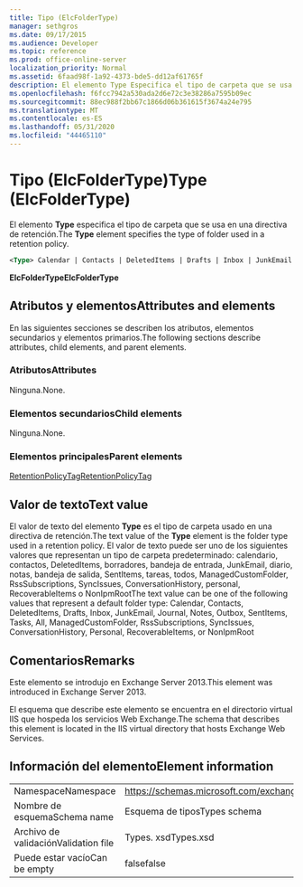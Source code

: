 ```yaml
---
title: Tipo (ElcFolderType)
manager: sethgros
ms.date: 09/17/2015
ms.audience: Developer
ms.topic: reference
ms.prod: office-online-server
localization_priority: Normal
ms.assetid: 6faad98f-1a92-4373-bde5-dd12af61765f
description: El elemento Type Especifica el tipo de carpeta que se usa en una directiva de retención.
ms.openlocfilehash: f6fcc7942a530ada2d6e72c3e38286a7595b09ec
ms.sourcegitcommit: 88ec988f2bb67c1866d06b361615f3674a24e795
ms.translationtype: MT
ms.contentlocale: es-ES
ms.lasthandoff: 05/31/2020
ms.locfileid: "44465110"
---
```

# <a name="type-elcfoldertype"></a><span data-ttu-id="f807f-103">Tipo (ElcFolderType)</span><span class="sxs-lookup"><span data-stu-id="f807f-103">Type (ElcFolderType)</span></span>

<span data-ttu-id="f807f-104">El elemento **Type** especifica el tipo de carpeta que se usa en una directiva de retención.</span><span class="sxs-lookup"><span data-stu-id="f807f-104">The **Type** element specifies the type of folder used in a retention policy.</span></span> 
  
```XML
<Type> Calendar | Contacts | DeletedItems | Drafts | Inbox | JunkEmail | Journal | Notes | Outbox | SentItems | Tasks | All | ManagedCustomFolder | RssSubscriptions | SyncIssues | ConversationHistory | Personal | RecoverableItems | NonIpmRoot <Type>
```

 <span data-ttu-id="f807f-105">**ElcFolderType**</span><span class="sxs-lookup"><span data-stu-id="f807f-105">**ElcFolderType**</span></span>
## <a name="attributes-and-elements"></a><span data-ttu-id="f807f-106">Atributos y elementos</span><span class="sxs-lookup"><span data-stu-id="f807f-106">Attributes and elements</span></span>

<span data-ttu-id="f807f-107">En las siguientes secciones se describen los atributos, elementos secundarios y elementos primarios.</span><span class="sxs-lookup"><span data-stu-id="f807f-107">The following sections describe attributes, child elements, and parent elements.</span></span>
  
### <a name="attributes"></a><span data-ttu-id="f807f-108">Atributos</span><span class="sxs-lookup"><span data-stu-id="f807f-108">Attributes</span></span>

<span data-ttu-id="f807f-109">Ninguna.</span><span class="sxs-lookup"><span data-stu-id="f807f-109">None.</span></span>
  
### <a name="child-elements"></a><span data-ttu-id="f807f-110">Elementos secundarios</span><span class="sxs-lookup"><span data-stu-id="f807f-110">Child elements</span></span>

<span data-ttu-id="f807f-111">Ninguna.</span><span class="sxs-lookup"><span data-stu-id="f807f-111">None.</span></span>
  
### <a name="parent-elements"></a><span data-ttu-id="f807f-112">Elementos principales</span><span class="sxs-lookup"><span data-stu-id="f807f-112">Parent elements</span></span>

[<span data-ttu-id="f807f-113">RetentionPolicyTag</span><span class="sxs-lookup"><span data-stu-id="f807f-113">RetentionPolicyTag</span></span>](retentionpolicytag.md)
  
## <a name="text-value"></a><span data-ttu-id="f807f-114">Valor de texto</span><span class="sxs-lookup"><span data-stu-id="f807f-114">Text value</span></span>

<span data-ttu-id="f807f-115">El valor de texto del elemento **Type** es el tipo de carpeta usado en una directiva de retención.</span><span class="sxs-lookup"><span data-stu-id="f807f-115">The text value of the **Type** element is the folder type used in a retention policy.</span></span> <span data-ttu-id="f807f-116">El valor de texto puede ser uno de los siguientes valores que representan un tipo de carpeta predeterminado: calendario, contactos, DeletedItems, borradores, bandeja de entrada, JunkEmail, diario, notas, bandeja de salida, SentItems, tareas, todos, ManagedCustomFolder, RssSubscriptions, SyncIssues, ConversationHistory, personal, RecoverableItems o NonIpmRoot</span><span class="sxs-lookup"><span data-stu-id="f807f-116">The text value can be one of the following values that represent a default folder type: Calendar, Contacts, DeletedItems, Drafts, Inbox, JunkEmail, Journal, Notes, Outbox, SentItems, Tasks, All, ManagedCustomFolder, RssSubscriptions, SyncIssues, ConversationHistory, Personal, RecoverableItems, or NonIpmRoot</span></span> 
  
## <a name="remarks"></a><span data-ttu-id="f807f-117">Comentarios</span><span class="sxs-lookup"><span data-stu-id="f807f-117">Remarks</span></span>

<span data-ttu-id="f807f-118">Este elemento se introdujo en Exchange Server 2013.</span><span class="sxs-lookup"><span data-stu-id="f807f-118">This element was introduced in Exchange Server 2013.</span></span>
  
<span data-ttu-id="f807f-119">El esquema que describe este elemento se encuentra en el directorio virtual IIS que hospeda los servicios Web Exchange.</span><span class="sxs-lookup"><span data-stu-id="f807f-119">The schema that describes this element is located in the IIS virtual directory that hosts Exchange Web Services.</span></span>
  
## <a name="element-information"></a><span data-ttu-id="f807f-120">Información del elemento</span><span class="sxs-lookup"><span data-stu-id="f807f-120">Element information</span></span>

|||
|:-----|:-----|
|<span data-ttu-id="f807f-121">Namespace</span><span class="sxs-lookup"><span data-stu-id="f807f-121">Namespace</span></span>  <br/> |https://schemas.microsoft.com/exchange/services/2006/types  <br/> |
|<span data-ttu-id="f807f-122">Nombre de esquema</span><span class="sxs-lookup"><span data-stu-id="f807f-122">Schema name</span></span>  <br/> |<span data-ttu-id="f807f-123">Esquema de tipos</span><span class="sxs-lookup"><span data-stu-id="f807f-123">Types schema</span></span>  <br/> |
|<span data-ttu-id="f807f-124">Archivo de validación</span><span class="sxs-lookup"><span data-stu-id="f807f-124">Validation file</span></span>  <br/> |<span data-ttu-id="f807f-125">Types. xsd</span><span class="sxs-lookup"><span data-stu-id="f807f-125">Types.xsd</span></span>  <br/> |
|<span data-ttu-id="f807f-126">Puede estar vacío</span><span class="sxs-lookup"><span data-stu-id="f807f-126">Can be empty</span></span>  <br/> |<span data-ttu-id="f807f-127">false</span><span class="sxs-lookup"><span data-stu-id="f807f-127">false</span></span>  <br/> |
   

